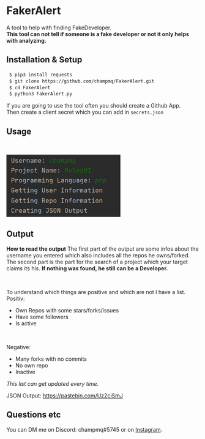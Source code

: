 # FakerAlert

A tool to help with finding FakeDeveloper. <br>
**This tool can not tell if someone is a fake developer or not it only helps with analyzing.**

## Installation & Setup
```bash
 $ pip3 install requests
 $ git clone https://github.com/champmq/FakerAlert.git
 $ cd FakerAlert
 $ python3 FakerAlert.py
```

If you are going to use the tool often you should create a Github App. <br>
Then create a client secret which you can add in `secrets.json`

## Usage
<br>

![](images/example_use.png)

## Output
**How to read the output**
The first part of the output are some infos about the username you entered which also includes all the repos he owns/forked. <br>
The second part is the part for the search of a project which your target claims its his. **If nothing was found, he still can be a Developer.**

<br>

To understand which things are positive and which are not I have a list. <br>
Positiv:
 - Own Repos with some stars/forks/issues
 - Have some followers
 - Is active

<br>

Negative:
 - Many forks with no commits
 - No own repo
 - Inactive

*This list can get updated every time.*


JSON Output: https://pastebin.com/Uz2ciSmJ

## Questions etc
You can DM me on Discord: champmq#5745 or on [Instagram](https://www.instagram.com/champmq/).